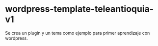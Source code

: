 # wordpress-template-teleantioquia-v1
Se crea un plugin y un tema como ejemplo para primer aprendizaje con wordpress.
